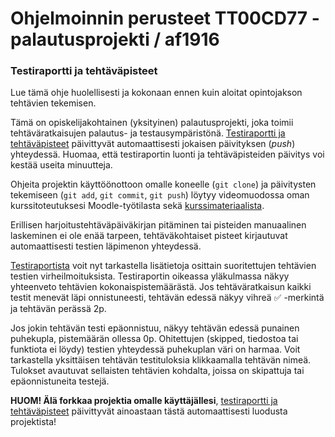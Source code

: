 # Ohjelmoinnin perusteet TT00CD77 - palautusprojekti / af1916

### Testiraportti ja tehtäväpisteet

Lue tämä ohje huolellisesti ja kokonaan ennen kuin aloitat opintojakson tehtävien tekemisen.

Tämä on opiskelijakohtainen (yksityinen) palautusprojekti, joka toimii tehtäväratkaisujen palautus- ja testausympäristönä. [Testiraportti ja tehtäväpisteet](https://tt00cd77-exercises-af1916-c96cd0.pages.labranet.jamk.fi) päivittyvät automaattisesti jokaisen päivityksen (_push_) yhteydessä. Huomaa, että testiraportin luonti ja tehtäväpisteiden päivitys voi kestää useita minuutteja.

Ohjeita projektin käyttöönottoon omalle koneelle (`git clone`) ja päivitysten tekemiseen (`git add`, `git commit`, `git push`) löytyy videomuodossa oman kurssitoteutuksesi Moodle-työtilasta sekä [kurssimateriaalista](https://tt00cd77-python.pages.labranet.jamk.fi/material/materiaali/materiaali04/).

Erillisen harjoitustehtäväpäiväkirjan pitäminen tai pisteiden manuaalinen laskeminen ei ole enää tarpeen, tehtäväkohtaiset pisteet kirjautuvat automaattisesti testien läpimenon yhteydessä.

[Testiraportista](https://tt00cd77-exercises-af1916-c96cd0.pages.labranet.jamk.fi) voit nyt tarkastella lisätietoja osittain suoritettujen tehtävien testien virheilmoituksista. Testiraportin oikeassa yläkulmassa näkyy yhteenveto tehtävien kokonaispistemäärästä. Jos tehtäväratkaisun kaikki testit menevät läpi onnistuneesti, tehtävän edessä näkyy vihreä ✅ -merkintä ja tehtävän perässä 2p. 

Jos jokin tehtävän testi epäonnistuu, näkyy tehtävän edessä punainen puhekupla, pistemäärän ollessa 0p. Ohitettujen (skipped, tiedostoa tai funktiota ei löydy) testien yhteydessä puhekuplan väri on harmaa. Voit tarkastella yksittäisen tehtävän testituloksia klikkaamalla tehtävän nimeä. Tulokset avautuvat sellaisten tehtävien kohdalta, joissa on skipattuja tai epäonnistuneita testejä.

**HUOM! Älä forkkaa projektia omalle käyttäjällesi**, [testiraportti ja tehtäväpisteet](https://tt00cd77-exercises-af1916-c96cd0.pages.labranet.jamk.fi) päivittyvät ainoastaan tästä automaattisesti luodusta projektista!
